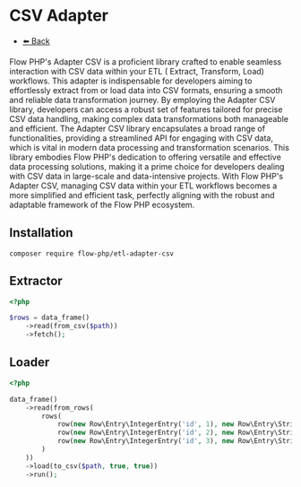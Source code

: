 # CSV Adapter 

- [⬅️️ Back](../../introduction.md)

Flow PHP's Adapter CSV is a proficient library crafted to enable seamless interaction with CSV data within your ETL (
Extract, Transform, Load) workflows. This adapter is indispensable for developers aiming to effortlessly extract from or
load data into CSV formats, ensuring a smooth and reliable data transformation journey. By employing the Adapter CSV
library, developers can access a robust set of features tailored for precise CSV data handling, making complex data
transformations both manageable and efficient. The Adapter CSV library encapsulates a broad range of functionalities,
providing a streamlined API for engaging with CSV data, which is vital in modern data processing and transformation
scenarios. This library embodies Flow PHP's dedication to offering versatile and effective data processing solutions,
making it a prime choice for developers dealing with CSV data in large-scale and data-intensive projects. With Flow
PHP's Adapter CSV, managing CSV data within your ETL workflows becomes a more simplified and efficient task, perfectly
aligning with the robust and adaptable framework of the Flow PHP ecosystem.

## Installation

``` 
composer require flow-php/etl-adapter-csv
```

## Extractor

```php
<?php

$rows = data_frame()
    ->read(from_csv($path))
    ->fetch();
```

## Loader

```php 
<?php

data_frame()
    ->read(from_rows(
        rows(
            row(new Row\Entry\IntegerEntry('id', 1), new Row\Entry\StringEntry('name', 'Norbert')),
            row(new Row\Entry\IntegerEntry('id', 2), new Row\Entry\StringEntry('name', 'Tomek')),
            row(new Row\Entry\IntegerEntry('id', 3), new Row\Entry\StringEntry('name', 'Dawid')),
        )
    ))
    ->load(to_csv($path, true, true))
    ->run();
```
